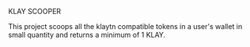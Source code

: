 KLAY SCOOPER

This project scoops all the klaytn compatible tokens in a user's wallet in small quantity and returns a minimum of 1 KLAY.
